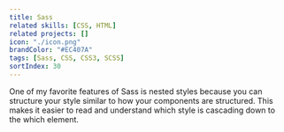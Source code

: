 ```yaml
---
title: Sass
related skills: [CSS, HTML]
related projects: []
icon: "./icon.png"
brandColor: "#EC407A"
tags: [Sass, CSS, CSS3, SCSS]
sortIndex: 30
---
```


One of my favorite features of Sass is nested styles because you can structure your style similar to how your components are structured. This makes it easier to read and understand which style is cascading down to the which element.
